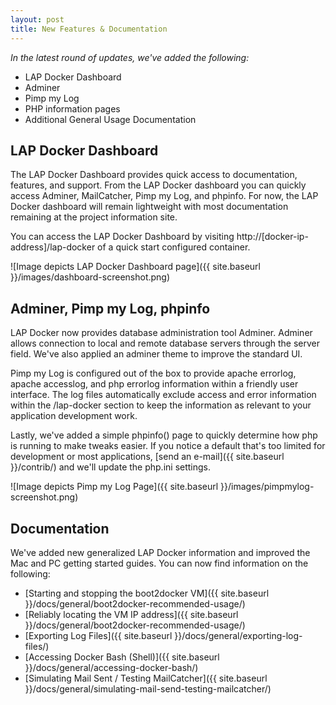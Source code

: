 ```yaml
---
layout: post
title: New Features & Documentation
---
```


*In the latest round of updates, we've added the following:*

- LAP Docker Dashboard
- Adminer
- Pimp my Log
- PHP information pages
- Additional General Usage Documentation


LAP Docker Dashboard
--------------------
The LAP Docker Dashboard provides quick access to documentation, features, and support. From the LAP Docker dashboard you can quickly access Adminer, MailCatcher, Pimp my Log, and phpinfo. For now, the LAP Docker dashboard will remain lightweight with most documentation remaining at the project information site. 

You can access the LAP Docker Dashboard by visiting http://[docker-ip-address]/lap-docker of a quick start configured container. 

![Image depicts LAP Docker Dashboard page]({{ site.baseurl }}/images/dashboard-screenshot.png)


Adminer, Pimp my Log, phpinfo
-----------------------------
LAP Docker now provides database administration tool Adminer. Adminer allows connection to local and remote database servers through the server field. We've also applied an adminer theme to improve the standard UI.

Pimp my Log is configured out of the box to provide apache errorlog, apache accesslog, and php errorlog information within a friendly user interface. The log files automatically exclude access and error information within the /lap-docker section to keep the information as relevant to your application development work.

Lastly, we've added a simple phpinfo() page to quickly determine how php is running to make tweaks easier. If you notice a default that's too limited for development or most applications, [send an e-mail]({{ site.baseurl }}/contrib/) and we'll update the php.ini settings.

![Image depicts Pimp my Log Page]({{ site.baseurl }}/images/pimpmylog-screenshot.png)


Documentation
-----------------
We've added new generalized LAP Docker information and improved the Mac and PC getting started guides. You can now find information on the following:

- [Starting and stopping the boot2docker VM]({{ site.baseurl }}/docs/general/boot2docker-recommended-usage/)
- [Reliably locating the VM IP address]({{ site.baseurl }}/docs/general/boot2docker-recommended-usage/)
- [Exporting Log Files]({{ site.baseurl }}/docs/general/exporting-log-files/)
- [Accessing Docker Bash (Shell)]({{ site.baseurl }}/docs/general/accessing-docker-bash/)
- [Simulating Mail Sent / Testing MailCatcher]({{ site.baseurl }}/docs/general/simulating-mail-send-testing-mailcatcher/)
